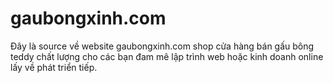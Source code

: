 # gaubongxinh.com
Đây là source về website gaubongxinh.com shop cửa hàng bán gấu bông teddy chất lượng cho các bạn đam mê lập trình web hoặc kinh doanh online lấy về phát triển tiếp.
